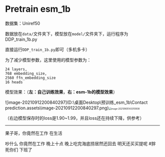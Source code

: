 # Pretrain esm_1b

数据集：Uniref50

数据放在`data/`文件夹下，模型放在`model/`文件夹下，运行程序为DDP_train_1b.py

直接运行`DDP_train_1b.py`即可（多机多卡）

为了减少模型参数，这里使用的模型参数为：

```
24 layers, 
768 embedding_size,
2560 ffn_embedding_size
16 heads
```

模型效果：（**左：自己训练效果**，**右：esm-1b的模型效果**）

![image-20210912200840297](D:\桌面Desktop\预训练_esm_1b\Contact prediction.assets\image-20210912200840297.png)<img src="D:\桌面Desktop\预训练_esm_1b\Contact prediction.assets\image-20210905143310938.png" alt="image-20210905143310938" style="zoom:50%;" />

（右边模型保存时的loss是1.90~1.99，并且loss还在持续下降，供参考）

***
果子哥，你竟然在工作
在生活

吵什么
你竟然在工作 晚上十点
晚上吃完海底捞居然还回去
明天还买买提呢
#胖死你们
下班了
